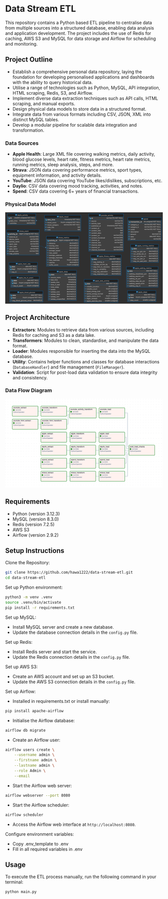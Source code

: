 # Data Stream ETL

This repository contains a Python based ETL pipeline to centralise data from multiple sources into a structured database, enabling data analysis and application development. The project includes the use of Redis for caching, AWS S3 and MySQL for data storage and Airflow for scheduling and monitoring.

## Project Outline

- Establish a comprehensive personal data repository, laying the foundation for developing personalised applications and dashboards with the ability to query historical data.
- Utilise a range of technologies such as Python, MySQL, API integration, HTML scraping, Redis, S3, and Airflow.
- Implement diverse data extraction techniques such as API calls, HTML scraping, and manual exports.
- Design physical data models to store data in a structured format.
- Integrate data from various formats including CSV, JSON, XML into distinct MySQL tables.
- Develop a modular pipeline for scalable data integration and transformation.

### Data Sources

- **Apple Health**: Large XML file covering walking metrics, daily activity, blood glucose levels, heart rate, fitness metrics, heart rate metrics, running metrics, sleep analysis, steps, and more.
- **Strava**: JSON data covering performance metrics, sport types, equipment information, and activity details.
- **YouTube**: JSON data covering YouTube likes/dislikes, subscriptions, etc.
- **Daylio**: CSV data covering mood tracking, activities, and notes.
- **Spend**: CSV data covering 6+ years of financial transactions.

### Physical Data Model

![MySQL Schema Diagram](./diagrams/schema.png)

## Project Architecture

- **Extractors**: Modules to retrieve data from various sources, including Redis for caching and S3 as a data lake.
- **Transformers**: Modules to clean, standardise, and manipulate the data format.
- **Loader**: Modules responsible for inserting the data into the MySQL database.
- **Utility**: Contains helper functions and classes for database interactions (`DatabaseHandler`) and file management (`FileManager`).
- **Validation**: Script for post-load data validation to ensure data integrity and consistency.

### Data Flow Diagram

![Airflow Dag Diagram](./diagrams/etl_dag.png)

## Requirements

- Python (version 3.12.3)
- MySQL (version 8.3.0)
- Redis (version 7.2.5)
- AWS S3
- Airflow (version 2.9.2)

## Setup Instructions

Clone the Repository:

```bash
git clone https://github.com/hawa1222/data-stream-etl.git
cd data-stream-etl
```

Set up Python environment:

``` bash
python3 -m venv .venv
source .venv/bin/activate
pip install -r requirements.txt
```

Set up MySQL:

- Install MySQL server and create a new database.
- Update the database connection details in the `config.py` file.

Set up Redis:

- Install Redis server and start the service.
- Update the Redis connection details in the `config.py` file.

Set up AWS S3:

- Create an AWS account and set up an S3 bucket.
- Update the AWS S3 connection details in the `config.py` file.

Set up Airflow:

- Installed in requirements.txt or install manually:

``` bash
pip install apache-airflow
```

- Initialise the Airflow database:

``` bash
airflow db migrate
```

- Create an Airflow user:

``` bash
airflow users create \
    --username admin \
    --firstname admin \
    --lastname admin \
    --role Admin \
    --email
```

- Start the Airflow web server:

``` bash
airflow webserver --port 8080
```

- Start the Airflow scheduler:

``` bash
airflow scheduler
```

- Access the Airflow web interface at `http://localhost:8080`.

Configure environment variables:

- Copy .env_template to .env
- Fill in all required variables in .env

## Usage

To execute the ETL process manually, run the following command in your terminal:

```bash
python main.py
```
